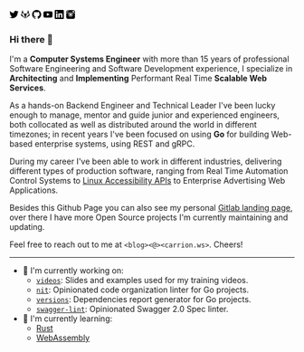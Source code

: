 [<img src="twitter.svg" width="16" height="16" alt="Twitter">](https://twitter.com/MarioCarrion)
[<img src="gitlab.svg" width="16" height="16" alt="Gitlab">](https://gitlab.com/MarioCarrion)
[<img src="github.svg" width="16" height="16" alt="Github">](https://github.com/MarioCarrion)
[<img src="youtube.svg" width="16" height="16" alt="YouTube">](https://youtube.com/MarioCarrion)
[<img src="linkedin.svg" width="16" height="16" alt="LinkedIn">](https://linkedin.com/in/MarioCarrion)
[<img src="instagram.svg" width="16" height="16" alt="Instagram">](https://www.instagram.com/mario.carrion)

### Hi there 👋

I'm a **Computer Systems Engineer** with more than 15 years of professional Software Engineering and Software Development experience, I specialize in **Architecting** and **Implementing** Performant Real Time **Scalable Web Services**.

As a hands-on Backend Engineer and Technical Leader I've been lucky enough to manage, mentor and guide junior and experienced engineers, both collocated as well as distributed around the world in different timezones; in recent years I've been focused on using **Go** for building Web-based enterprise systems, using REST and gRPC.

During my career I've been able to work in different industries, delivering different types of production software, ranging from Real Time Automation Control Systems to [Linux Accessibility APIs](https://www.mono-project.com/archived/accessibility_team/) to Enterprise Advertising Web Applications.

Besides this Github Page you can also see my personal [Gitlab landing page](https://gitlab.com/MarioCarrion), over there I have more Open Source projects I'm currently maintaining and updating.

Feel free to reach out to me at `<blog><@><carrion.ws>`. Cheers!

---

- 🔭 I'm currently working on:
  - [`videos`](https://github.com/MarioCarrion/videos): Slides and examples used for my training videos.
  - [`nit`](https://github.com/MarioCarrion/nit): Opinionated code organization linter for Go projects.
  - [`versions`](https://github.com/MarioCarrion/versions): Dependencies report generator for Go projects.
  - [`swagger-lint`](https://github.com/MarioCarrion/swagger-lint): Opinionated Swagger 2.0 Spec linter.
- 🌱 I'm currently learning:
  - [Rust](https://www.rust-lang.org/)
  - [WebAssembly](https://webassembly.org/)
